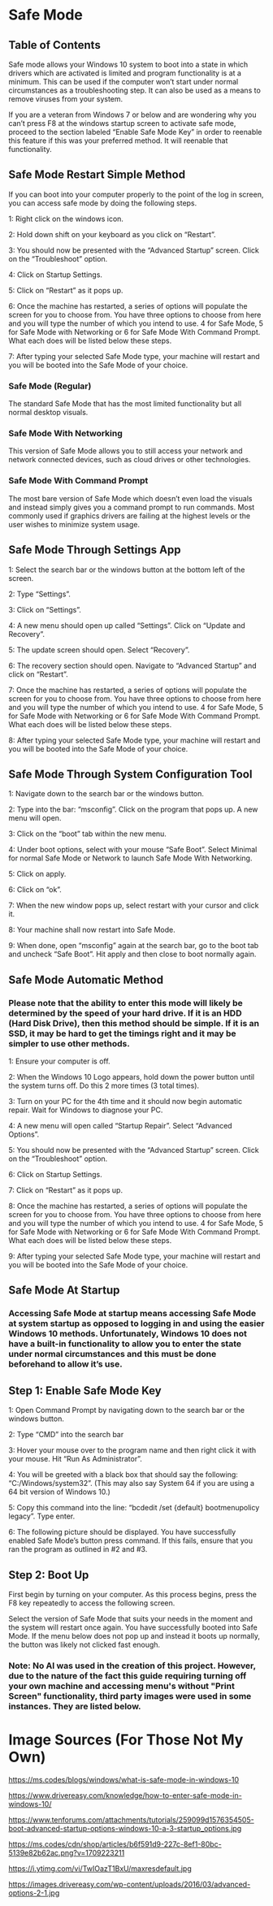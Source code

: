 # Safe Mode 

## Table of Contents 



Safe mode allows your Windows 10 system to boot into a state in which drivers which are activated is limited and program functionality is at a minimum. This can be used if the computer won’t start under normal circumstances as a troubleshooting step. It can also be used as a means to remove viruses from your system. 

If you are a veteran from Windows 7 or below and are wondering why you can’t press F8 at the windows startup screen to activate safe mode, proceed to the section labeled “Enable Safe Mode Key” in order to reenable this feature if this was your preferred method. It will reenable that functionality. 

## Safe Mode Restart Simple Method

If you can boot into your computer properly to the point of the log in screen, you can access safe mode by doing the following steps. 

1: Right click on the windows icon. 

2: Hold down shift on your keyboard as you click on “Restart”. 

3: You should now be presented with the “Advanced Startup” screen. Click on the “Troubleshoot” option. 

4: Click on Startup Settings. 

5: Click on “Restart” as it pops up. 

6: Once the machine has restarted, a series of options will populate the screen for you to choose from. You have three options to choose from here and you will type the number of which you intend to use. 4 for Safe Mode, 5 for Safe Mode with Networking or 6 for Safe Mode With Command Prompt. What each does will be listed below these steps. 

7: After typing your selected Safe Mode type, your machine will restart and you will be booted into the Safe Mode of your choice. 

### Safe Mode (Regular) 

The standard Safe Mode that has the most limited functionality but all normal desktop visuals.  


### Safe Mode With Networking 

This version of Safe Mode allows you to still access your network and network connected devices, such as cloud drives or other technologies. 

### Safe Mode With Command Prompt 

The most bare version of Safe Mode which doesn’t even load the visuals and instead simply gives you a command prompt to run commands. Most commonly used if graphics drivers are failing at the highest levels or the user wishes to minimize system usage. 

## Safe Mode Through Settings App

1: Select the search bar or the windows button at the bottom left of the screen.

2: Type “Settings”. 

3: Click on “Settings”. 

4: A new menu should open up called “Settings”. Click on “Update and Recovery”. 

5: The update screen should open. Select “Recovery”. 

6: The recovery section should open. Navigate to “Advanced Startup” and click on “Restart”. 

7: Once the machine has restarted, a series of options will populate the screen for you to choose from. You have three options to choose from here and you will type the number of which you intend to use. 4 for Safe Mode, 5 for Safe Mode with Networking or 6 for Safe Mode With Command Prompt. What each does will be listed below these steps. 

8: After typing your selected Safe Mode type, your machine will restart and you will be booted into the Safe Mode of your choice.


## Safe Mode Through System Configuration Tool

1: Navigate down to the search bar or the windows button. 

2: Type into the bar: “msconfig”. Click on the program that pops up. A new menu will open. 

3: Click on the “boot” tab within the new menu. 

4: Under boot options, select with your mouse “Safe Boot”. Select Minimal for normal Safe Mode or Network to launch Safe Mode With Networking. 

5: Click on apply. 

6: Click on “ok”. 

7: When the new window pops up, select restart with your cursor and click it. 

8: Your machine shall now restart into Safe Mode. 

9: When done, open “msconfig” again at the search bar, go to the boot tab and uncheck “Safe Boot”. Hit apply and then close to boot normally again. 


## Safe Mode Automatic Method

### Please note that the ability to enter this mode will likely be determined by the speed of your hard drive. If it is an HDD (Hard Disk Drive), then this method should be simple. If it is an SSD, it may be hard to get the timings right and it may be simpler to use other methods. 

1: Ensure your computer is off. 

2: When the Windows 10 Logo appears, hold down the power button until the system turns off. Do this 2 more times (3 total times). 

3: Turn on your PC for the 4th time and it should now begin automatic repair. Wait for Windows to diagnose your PC. 

4: A new menu will open called “Startup Repair”. Select “Advanced Options”. 

5: You should now be presented with the “Advanced Startup” screen. Click on the “Troubleshoot” option. 

6: Click on Startup Settings. 

7: Click on “Restart” as it pops up. 

8: Once the machine has restarted, a series of options will populate the screen for you to choose from. You have three options to choose from here and you will type the number of which you intend to use. 4 for Safe Mode, 5 for Safe Mode with Networking or 6 for Safe Mode With Command Prompt. What each does will be listed below these steps. 

9: After typing your selected Safe Mode type, your machine will restart and you will be booted into the Safe Mode of your choice.

## Safe Mode At Startup

### Accessing Safe Mode at startup means accessing Safe Mode at system startup as opposed to logging in and using the easier Windows 10 methods. Unfortunately, Windows 10 does not have a built-in functionality to allow you to enter the state under normal circumstances and this must be done beforehand to allow it’s use. 

## Step 1: Enable Safe Mode Key

1: Open Command Prompt by navigating down to the search bar or the windows button. 

2: Type “CMD” into the search bar 

3: Hover your mouse over to the program name and then right click it with your mouse. Hit “Run As Administrator”. 

4: You will be greeted with a black box that should say the following: “C:/Windows/system32”. (This may also say System 64 if you are using a 64 bit version of Windows 10.)  

5: Copy this command into the line: “bcdedit /set {default} bootmenupolicy legacy”. Type enter. 

6: The following picture should be displayed. You have successfully enabled Safe Mode’s button press command. If this fails, ensure that you ran the program as outlined in #2 and #3. 

## Step 2: Boot Up

First begin by turning on your computer. As this process begins, press the F8 key repeatedly to access the following screen. 

Select the version of Safe Mode that suits your needs in the moment and the system will restart once again. You have successfully booted into Safe Mode. If the menu below does not pop up and instead it boots up normally, the button was likely not clicked fast enough.

### Note: No AI was used in the creation of this project. However, due to the nature of the fact this guide requiring turning off your own machine and accessing menu's without "Print Screen" functionality, third party images were used in some instances. They are listed below. 

# Image Sources (For Those Not My Own) 

https://ms.codes/blogs/windows/what-is-safe-mode-in-windows-10 

https://www.drivereasy.com/knowledge/how-to-enter-safe-mode-in-windows-10/

https://www.tenforums.com/attachments/tutorials/259099d1576354505-boot-advanced-startup-options-windows-10-a-3-startup_options.jpg

https://ms.codes/cdn/shop/articles/b6f591d9-227c-8ef1-80bc-5139e82b62ac.png?v=1709223211

https://i.ytimg.com/vi/TwIOazT1BxU/maxresdefault.jpg

https://images.drivereasy.com/wp-content/uploads/2016/03/advanced-options-2-1.jpg
